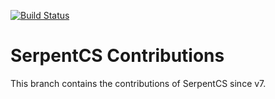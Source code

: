 [![Build Status](https://travis-ci.org/JayVora-SerpentCS/SerpentCS_Contributions.svg?branch=14.0)](https://travis-ci.org/JayVora-SerpentCS/SerpentCS_Contributions)

SerpentCS Contributions
============================

This branch contains the contributions of SerpentCS since v7.
